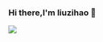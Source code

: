 ### Hi there,I'm liuzihao 👋

<!--
![](https://github-readme-stats.vercel.app/api?username=liuzihaohao&show_icons=true&theme=material-palenight)
-->

![](https://github-readme-stats.vercel.app/api/top-langs/?username=liuzihaohao&layout=compact&theme=material-palenight)

<!-- #### My repository
 - 📁 [hard_cipher](https://github.com/liuzihaohao/hard_cipher) *\[archived\]* 
 - 📁 [myoj](https://github.com/liuzihaohao/myoj) *\[archived\]* ✨
 - 📁 [webcopy](https://github.com/liuzihaohao/webcopy) *\[archived\]* ✨
 - 📁 [webshare](https://github.com/liuzihaohao/webshare) *\[archived\]* 
 - 📁 [message-card](https://github.com/liuzihaohao/message-card) *\[archived\]* ✨
 - 📁 [myweb](https://github.com/liuzihaohao/myweb) *\[archived\]*  -->

<!--
**liuzihaohao/liuzihaohao** is a ✨ _special_ ✨ repository because its `README.md` (this file) appears on your GitHub profile.

Here are some ideas to get you started:

- 🔭 I’m currently working on ...
- 🌱 I’m currently learning ...
- 👯 I’m looking to collaborate on ...
- 🤔 I’m looking for help with ...
- 💬 Ask me about ...
- 📫 How to reach me: ...
- 😄 Pronouns: ...
- ⚡ Fun fact: ...
-->
